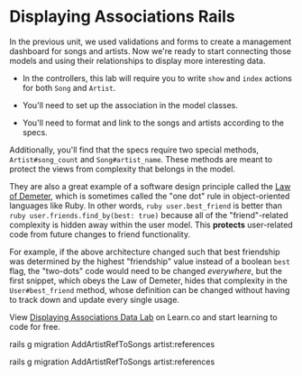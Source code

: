 # Displaying Associations Rails

In the previous unit, we used validations and forms to create a management
dashboard for songs and artists. Now we're ready to start connecting those
models and using their relationships to display more interesting data.

- In the controllers, this lab will require you to write `show` and `index`
  actions for both `Song` and `Artist`.

<!-- - You'll need to add a foreign key by writing your own migration. -->

- You'll need to set up the association in the model classes.

- You'll need to format and link to the songs and artists according to the
  specs.

Additionally, you'll find that the specs require two special methods,
`Artist#song_count` and `Song#artist_name`. These methods are meant to protect
the views from complexity that belongs in the model.

They are also a great example of a software design principle called the
[Law of Demeter][demeter], which is sometimes called the "one dot" rule in
object-oriented languages like Ruby. In other words, `ruby user.best_friend` is
better than `ruby user.friends.find_by(best: true)` because all of the
"friend"-related complexity is hidden away within the user model. This
**protects** user-related code from future changes to friend functionality.

For example, if the above architecture changed such that best friendship was
determined by the highest "friendship" value instead of a boolean `best` flag,
the "two-dots" code would need to be changed _everywhere_, but the first
snippet, which obeys the Law of Demeter, hides that complexity in the
`User#best_friend` method, whose definition can be changed without having to
track down and update every single usage.

<p class='util--hide'>View <a href='https://learn.co/lessons/displaying-associations-rails-lab'>Displaying Associations Data Lab</a> on Learn.co and start learning to code for free.</p>

[demeter]: https://en.wikipedia.org/wiki/Law_of_Demeter


rails g migration AddArtistRefToSongs artist:references

rails g migration AddArtistRefToSongs artist:references 
